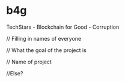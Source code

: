 # b4g
TechStars - Blockchain for Good - Corruption

// Filling in names of everyone

// What the goal of the project is 

// Name of project 

//Else?

